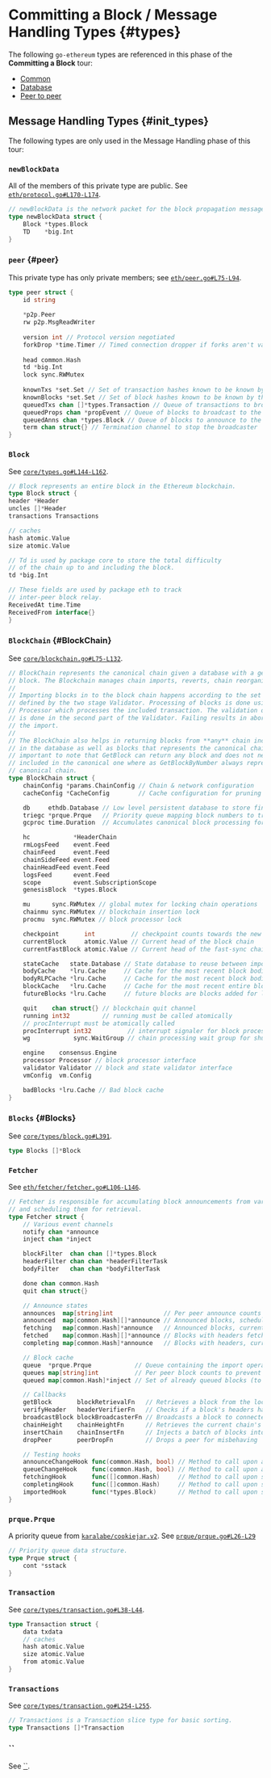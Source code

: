 # Committing a Block / Message Handling Types {#types}
The following `go-ethereum` types are referenced in this phase of the **Committing a Block** tour:

 * [Common](/Types/common.md)
 * [Database](/Types/database.md)
 * [Peer to peer](/Types/p2p.md)

## Message Handling Types {#init_types}
The following types are only used in the Message Handling phase of this tour:

### `newBlockData`
All of the members of this private type are public. See [`eth/protocol.go#L170-L174`](https://github.com/ethereum/go-ethereum/blob/master/eth/protocol.go#L170-L174).
```go
// newBlockData is the network packet for the block propagation message.
type newBlockData struct {
	Block *types.Block
	TD    *big.Int
}
```

### `peer` {#peer}
This private type has only private members; see [`eth/peer.go#L75-L94`](https://github.com/ethereum/go-ethereum/blob/master/eth/peer.go#L75-L94).

```go
type peer struct {
    id string
    
    *p2p.Peer
    rw p2p.MsgReadWriter
    
    version int // Protocol version negotiated
    forkDrop *time.Timer // Timed connection dropper if forks aren't validated in time
    
    head common.Hash
    td *big.Int
    lock sync.RWMutex
    
    knownTxs *set.Set // Set of transaction hashes known to be known by this peer
    knownBlocks *set.Set // Set of block hashes known to be known by this peer
    queuedTxs chan []*types.Transaction // Queue of transactions to broadcast to the peer
    queuedProps chan *propEvent // Queue of blocks to broadcast to the peer
    queuedAnns chan *types.Block // Queue of blocks to announce to the peer
    term chan struct{} // Termination channel to stop the broadcaster
}
```

### `Block `
See [`core/types.go#L144-L162`](https://github.com/ethereum/go-ethereum/blob/master/core/types/block.go#L144-L162).

```go
// Block represents an entire block in the Ethereum blockchain.
type Block struct {
header *Header
uncles []*Header
transactions Transactions

// caches
hash atomic.Value
size atomic.Value

// Td is used by package core to store the total difficulty
// of the chain up to and including the block.
td *big.Int

// These fields are used by package eth to track
// inter-peer block relay.
ReceivedAt time.Time
ReceivedFrom interface{}
}
```

### `BlockChain` {#BlockChain}
See [`core/blockchain.go#L75-L132`](https://github.com/ethereum/go-ethereum/blob/master/core/blockchain.go#L75-L132).

```go
// BlockChain represents the canonical chain given a database with a genesis
// block. The Blockchain manages chain imports, reverts, chain reorganisations.
//
// Importing blocks in to the block chain happens according to the set of rules
// defined by the two stage Validator. Processing of blocks is done using the
// Processor which processes the included transaction. The validation of the state
// is done in the second part of the Validator. Failing results in aborting of
// the import.
//
// The BlockChain also helps in returning blocks from **any** chain included
// in the database as well as blocks that represents the canonical chain. It's
// important to note that GetBlock can return any block and does not need to be
// included in the canonical one where as GetBlockByNumber always represents the
// canonical chain.
type BlockChain struct {
    chainConfig *params.ChainConfig // Chain & network configuration
    cacheConfig *CacheConfig        // Cache configuration for pruning

    db     ethdb.Database // Low level persistent database to store final content in
    triegc *prque.Prque   // Priority queue mapping block numbers to tries to gc
    gcproc time.Duration  // Accumulates canonical block processing for trie dumping

    hc            *HeaderChain
    rmLogsFeed    event.Feed
    chainFeed     event.Feed
    chainSideFeed event.Feed
    chainHeadFeed event.Feed
    logsFeed      event.Feed
    scope         event.SubscriptionScope
    genesisBlock  *types.Block

    mu      sync.RWMutex // global mutex for locking chain operations
    chainmu sync.RWMutex // blockchain insertion lock
    procmu  sync.RWMutex // block processor lock

    checkpoint       int          // checkpoint counts towards the new checkpoint
    currentBlock     atomic.Value // Current head of the block chain
    currentFastBlock atomic.Value // Current head of the fast-sync chain (may be above the block chain!)

    stateCache   state.Database // State database to reuse between imports (contains state cache)
    bodyCache    *lru.Cache     // Cache for the most recent block bodies
    bodyRLPCache *lru.Cache     // Cache for the most recent block bodies in RLP encoded format
    blockCache   *lru.Cache     // Cache for the most recent entire blocks
    futureBlocks *lru.Cache     // future blocks are blocks added for later processing

    quit    chan struct{} // blockchain quit channel
    running int32         // running must be called atomically
    // procInterrupt must be atomically called
    procInterrupt int32          // interrupt signaler for block processing
    wg            sync.WaitGroup // chain processing wait group for shutting down

    engine    consensus.Engine
    processor Processor // block processor interface
    validator Validator // block and state validator interface
    vmConfig  vm.Config

    badBlocks *lru.Cache // Bad block cache
}
```

### `Blocks` {#Blocks}
See [`core/types/block.go#L391`](https://github.com/ethereum/go-ethereum/blob/master/core/types/block.go#L391).

```go
type Blocks []*Block
```

### `Fetcher`
See [`eth/fetcher/fetcher.go#L106-L146`](https://github.com/ethereum/go-ethereum/blob/master/eth/fetcher/fetcher.go#L106-L146).

```go
// Fetcher is responsible for accumulating block announcements from various peers
// and scheduling them for retrieval.
type Fetcher struct {
    // Various event channels
    notify chan *announce
    inject chan *inject

    blockFilter  chan chan []*types.Block
    headerFilter chan chan *headerFilterTask
    bodyFilter   chan chan *bodyFilterTask

    done chan common.Hash
    quit chan struct{}

    // Announce states
    announces  map[string]int              // Per peer announce counts to prevent memory exhaustion
    announced  map[common.Hash][]*announce // Announced blocks, scheduled for fetching
    fetching   map[common.Hash]*announce   // Announced blocks, currently fetching
    fetched    map[common.Hash][]*announce // Blocks with headers fetched, scheduled for body retrieval
    completing map[common.Hash]*announce   // Blocks with headers, currently body-completing

    // Block cache
    queue  *prque.Prque            // Queue containing the import operations (block number sorted)
    queues map[string]int          // Per peer block counts to prevent memory exhaustion
    queued map[common.Hash]*inject // Set of already queued blocks (to dedupe imports)

    // Callbacks
    getBlock       blockRetrievalFn   // Retrieves a block from the local chain
    verifyHeader   headerVerifierFn   // Checks if a block's headers have a valid proof of work
    broadcastBlock blockBroadcasterFn // Broadcasts a block to connected peers
    chainHeight    chainHeightFn      // Retrieves the current chain's height
    insertChain    chainInsertFn      // Injects a batch of blocks into the chain
    dropPeer       peerDropFn         // Drops a peer for misbehaving

    // Testing hooks
    announceChangeHook func(common.Hash, bool) // Method to call upon adding or deleting a hash from the announce list
    queueChangeHook    func(common.Hash, bool) // Method to call upon adding or deleting a block from the import queue
    fetchingHook       func([]common.Hash)     // Method to call upon starting a block (eth/61) or header (eth/62) fetch
    completingHook     func([]common.Hash)     // Method to call upon starting a block body fetch (eth/62)
    importedHook       func(*types.Block)      // Method to call upon successful block import (both eth/61 and eth/62)
}
```

### `prque.Prque`
A priority queue from [`karalabe/cookiejar.v2`](gopkg.in/karalabe/cookiejar.v2). See [`prque/prque.go#L26-L29`](https://github.com/karalabe/cookiejar/blob/master/collections/prque/prque.go#L26-L29)

```go
// Priority queue data structure.
type Prque struct {
    cont *sstack
}
```

### `Transaction`
See [`core/types/transaction.go#L38-L44`](https://github.com/ethereum/go-ethereum/blob/master/core/types/transaction.go#L38-L44).

```go
type Transaction struct {
    data txdata
    // caches
    hash atomic.Value
    size atomic.Value
    from atomic.Value
}
```

### `Transactions`
See [`core/types/transaction.go#L254-L255`](https://github.com/ethereum/go-ethereum/blob/master/core/types/transaction.go#L254-L255).

```go
// Transactions is a Transaction slice type for basic sorting.
type Transactions []*Transaction
```

### ``
See [``]().

```go
```
